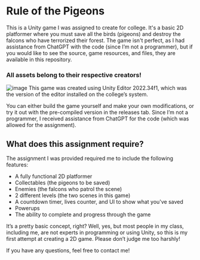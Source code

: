 # Rule of the Pigeons
This is a Unity game I was assigned to create for college. It's a basic 2D platformer where you must save all the birds (pigeons) and destroy the falcons who have terrorized their forest.
The game isn't perfect, as I had assistance from ChatGPT with the code (since I’m not a programmer), but if you would like to see the source, game resources, and files, they are available in this repository.

### All assets belong to their respective creators!
![image](https://github.com/user-attachments/assets/1f938ea0-bd77-4c38-9f62-fec75b10efce)
This game was created using Unity Editor 2022.34f1, which was the version of the editor installed on the college’s system.

You can either build the game yourself and make your own modifications, or try it out with the pre-compiled version in the releases tab.
Since I’m not a programmer, I received assistance from ChatGPT for the code (which was allowed for the assignment).

## What does this assignment require?
The assignment I was provided required me to include the following features:

- A fully functional 2D platformer
- Collectables (the pigeons to be saved)
- Enemies (the falcons who patrol the scene)
- 2 different levels (the two scenes in this game)
- A countdown timer, lives counter, and UI to show what you've saved
- Powerups
- The ability to complete and progress through the game
  
It’s a pretty basic concept, right? Well, yes, but most people in my class, including me, are not experts in programming or using Unity, so this is my first attempt at creating a 2D game. Please don’t judge me too harshly!

If you have any questions, feel free to contact me!

